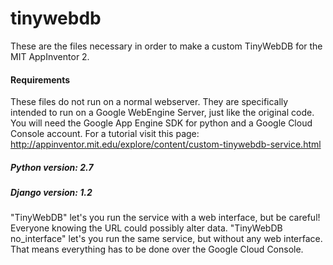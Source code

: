 # tinywebdb
These are the files necessary in order to make a custom TinyWebDB for the MIT AppInventor 2.

#### Requirements

These files do not run on a normal webserver. They are specifically intended to run on a Google WebEngine Server, just like the original code.
You will need the Google App Engine SDK for python and a Google Cloud Console account. For a tutorial visit this page: http://appinventor.mit.edu/explore/content/custom-tinywebdb-service.html


##### Python version: 2.7
##### Django version: 1.2


"TinyWebDB" let's you run the service with a web interface, but be careful! Everyone knowing the URL could possibly alter data.
"TinyWebDB no_interface" let's you run the same service, but without any web interface. That means everything has to be done over the Google Cloud Console.
